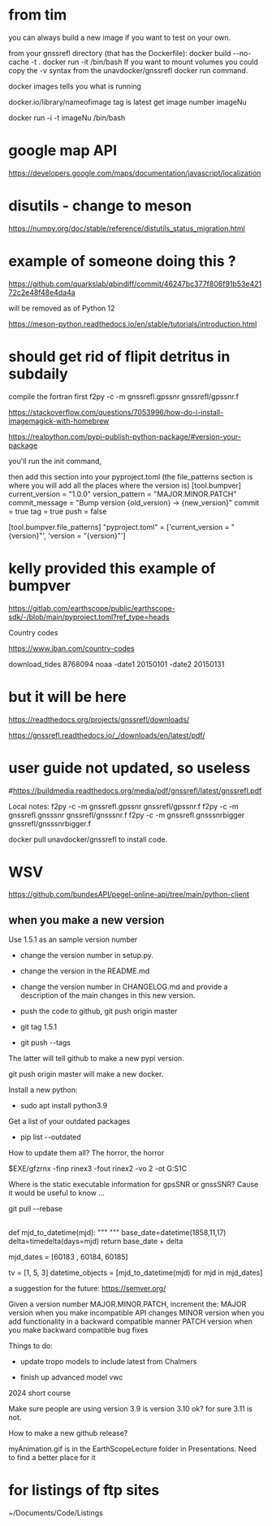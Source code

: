 # from tim
you can always build a new image if you want to test on your own.

from your gnssrefl directory (that has the Dockerfile):
docker build --no-cache -t <imagename> .
docker run -it <imagename> /bin/bash
If you want to mount volumes you could copy the -v syntax from the unavdocker/gnssrefl docker run command.

docker images tells you what is running

docker.io/library/nameofimage
tag is latest
get image number imageNu

docker run -i -t imageNu /bin/bash

# google map API

https://developers.google.com/maps/documentation/javascript/localization

# disutils - change to meson

https://numpy.org/doc/stable/reference/distutils_status_migration.html

# example of someone doing this ?
https://github.com/quarkslab/qbindiff/commit/46247bc377f806f91b53e42172c2e48f48e4da4a

will be removed as of Python 12

https://meson-python.readthedocs.io/en/stable/tutorials/introduction.html

# should get rid of flipit detritus in subdaily

compile the fortran first
f2py -c -m gnssrefl.gpssnr gnssrefl/gpssnr.f



https://stackoverflow.com/questions/7053996/how-do-i-install-imagemagick-with-homebrew

https://realpython.com/pypi-publish-python-package/#version-your-package

you'll run the init command,

then add this section into your pyproject.toml (the file_patterns section is where you will add all the places where the version is)
[tool.bumpver]
current_version = "1.0.0"
version_pattern = "MAJOR.MINOR.PATCH"
commit_message  = "Bump version {old_version} -> {new_version}"
commit          = true
tag             = true
push            = false

[tool.bumpver.file_patterns]
"pyproject.toml" = ['current_version = "{version}"', 'version = "{version}"']



# kelly provided this example of bumpver

https://gitlab.com/earthscope/public/earthscope-sdk/-/blob/main/pyproject.toml?ref_type=heads


Country codes

https://www.iban.com/country-codes

download_tides 8768094 noaa -date1 20150101 -date2 20150131
# but it will be here
https://readthedocs.org/projects/gnssrefl/downloads/

https://gnssrefl.readthedocs.io/_/downloads/en/latest/pdf/

# user guide not updated, so useless
#https://buildmedia.readthedocs.org/media/pdf/gnssrefl/latest/gnssrefl.pdf

Local notes:
f2py -c -m gnssrefl.gpssnr gnssrefl/gpssnr.f
f2py -c -m gnssrefl.gnsssnr gnssrefl/gnsssnr.f
f2py -c -m gnssrefl.gnsssnrbigger gnssrefl/gnsssnrbigger.f

docker pull unavdocker/gnssrefl to install code.


# WSV
https://github.com/bundesAPI/pegel-online-api/tree/main/python-client
## when you make a new version

Use 1.5.1 as an sample version number

- change the version number in setup.py.  

- change the version in the README.md

- change the version number in CHANGELOG.md and provide 
a description of the main changes in this new version.

- push the code to github, git push origin master

- git tag 1.5.1 

- git push --tags

The latter will tell github to make a new pypi version.

git push origin master will make a new docker.


Install a new python:

- sudo apt install python3.9

Get a list of your outdated packages

- pip list --outdated

How to update them all? The horror, the horror


$EXE/gfzrnx -finp rinex3 -fout  rinex2 -vo 2 -ot G:S1C

Where is the static executable information for gpsSNR or gnssSNR?
Cause it would be useful to know ...


git pull --rebase

##

def mjd_to_datetime(mjd):
    """
    """
    base_date=datetime(1858,11,17)
    delta=timedelta(days=mjd)
    return base_date + delta

mjd_dates = [60183 , 60184, 60185]

tv = [1, 5, 3]
datetime_objects = [mjd_to_datetime(mjd) for mjd in mjd_dates]

a suggestion for the future: https://semver.org/

Given a version number MAJOR.MINOR.PATCH, increment the:
MAJOR version when you make incompatible API changes
MINOR version when you add functionality in a backward compatible manner
PATCH version when you make backward compatible bug fixes

Things to do:

- update tropo models to include latest from Chalmers

- finish up advanced model vwc

2024 short course

Make sure people are using version 3.9
is version 3.10 ok?  for sure 3.11 is not.

How to make a new github release?

myAnimation.gif is in the EarthScopeLecture folder in Presentations.
Need to find a better place for it

# for listings of ftp sites

~/Documents/Code/Listings
